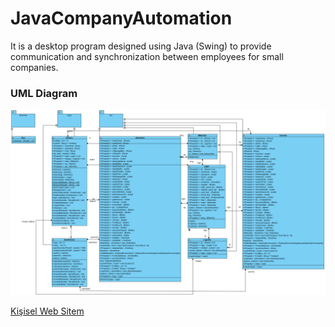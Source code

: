 # JavaCompanyAutomation
 It is a desktop program designed using Java (Swing) to provide communication and synchronization between employees for small companies.
 
 ### UML Diagram
 ![Resim 1](https://github.com/harundogdu/JavaCompanyAutomation/blob/main/CodeFirstUMLDiagram.PNG?raw=true)

[Kişisel Web Sitem](https://harundogdu.com.tr/)
